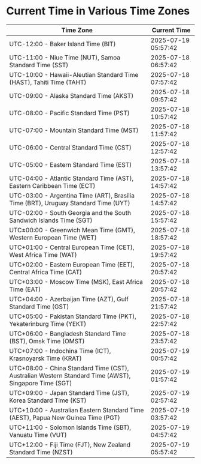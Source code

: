 # Current Time in Various Time Zones

| Time Zone | Current Time |
|-----------|--------------|
| UTC-12:00 - Baker Island Time (BIT) | 2025-07-19 05:57:42 |
| UTC-11:00 - Niue Time (NUT), Samoa Standard Time (SST) | 2025-07-18 06:57:42 |
| UTC-10:00 - Hawaii-Aleutian Standard Time (HAST), Tahiti Time (TAHT) | 2025-07-18 07:57:42 |
| UTC-09:00 - Alaska Standard Time (AKST) | 2025-07-18 09:57:42 |
| UTC-08:00 - Pacific Standard Time (PST) | 2025-07-18 10:57:42 |
| UTC-07:00 - Mountain Standard Time (MST) | 2025-07-18 11:57:42 |
| UTC-06:00 - Central Standard Time (CST) | 2025-07-18 12:57:42 |
| UTC-05:00 - Eastern Standard Time (EST) | 2025-07-18 13:57:42 |
| UTC-04:00 - Atlantic Standard Time (AST), Eastern Caribbean Time (ECT) | 2025-07-18 14:57:42 |
| UTC-03:00 - Argentina Time (ART), Brasília Time (BRT), Uruguay Standard Time (UYT) | 2025-07-18 14:57:42 |
| UTC-02:00 - South Georgia and the South Sandwich Islands Time (SGT) | 2025-07-18 15:57:42 |
| UTC±00:00 - Greenwich Mean Time (GMT), Western European Time (WET) | 2025-07-18 18:57:42 |
| UTC+01:00 - Central European Time (CET), West Africa Time (WAT) | 2025-07-18 19:57:42 |
| UTC+02:00 - Eastern European Time (EET), Central Africa Time (CAT) | 2025-07-18 20:57:42 |
| UTC+03:00 - Moscow Time (MSK), East Africa Time (EAT) | 2025-07-18 20:57:42 |
| UTC+04:00 - Azerbaijan Time (AZT), Gulf Standard Time (GST) | 2025-07-18 21:57:42 |
| UTC+05:00 - Pakistan Standard Time (PKT), Yekaterinburg Time (YEKT) | 2025-07-18 22:57:42 |
| UTC+06:00 - Bangladesh Standard Time (BST), Omsk Time (OMST) | 2025-07-18 23:57:42 |
| UTC+07:00 - Indochina Time (ICT), Krasnoyarsk Time (KRAT) | 2025-07-19 00:57:42 |
| UTC+08:00 - China Standard Time (CST), Australian Western Standard Time (AWST), Singapore Time (SGT) | 2025-07-19 01:57:42 |
| UTC+09:00 - Japan Standard Time (JST), Korea Standard Time (KST) | 2025-07-19 02:57:42 |
| UTC+10:00 - Australian Eastern Standard Time (AEST), Papua New Guinea Time (PGT) | 2025-07-19 03:57:42 |
| UTC+11:00 - Solomon Islands Time (SBT), Vanuatu Time (VUT) | 2025-07-19 04:57:42 |
| UTC+12:00 - Fiji Time (FJT), New Zealand Standard Time (NZST) | 2025-07-19 05:57:42 |
